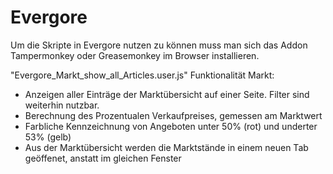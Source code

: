 # Evergore

Um die Skripte in Evergore nutzen zu können muss man sich das Addon Tampermonkey oder Greasemonkey im Browser installieren.

"Evergore_Markt_show_all_Articles.user.js"
Funktionalität Markt:

- Anzeigen aller Einträge der Marktübersicht auf einer Seite. Filter sind weiterhin nutzbar.
- Berechnung des Prozentualen Verkaufpreises, gemessen am Marktwert
- Farbliche Kennzeichnung von Angeboten unter 50% (rot) und underter 53% (gelb)
- Aus der Marktübersicht werden die Marktstände in einem neuen Tab geöffenet, anstatt im gleichen Fenster
